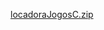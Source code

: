 [locadoraJogosC.zip](https://github.com/DelDuque2021/Trabalho-de-CMA02---Locadora-de-jogos/files/6216346/locadoraJogosC.zip)
